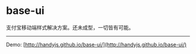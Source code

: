 # base-ui

支付宝移动端样式解决方案。还未成型，一切皆有可能。
___

Demo: [http://handyjs.github.io/base-ui/](http://handyjs.github.io/base-ui/)
